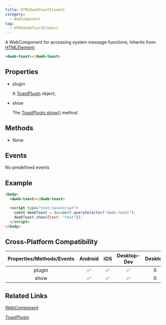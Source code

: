 ```yaml
---
title: HTMLDwebToastElement
category:
  - WebComponent
tag:
  - HTMLDwebToastElement
---
```


A WebComponent for accessing system message functions;
Inherits from [HTMLElement](https://developer.mozilla.org/en-US/docs/Web/API/HTMLElement);

```html
<dweb-toast></dweb-toast>
```

## Properties

  - plugin

    A [ToastPlugin](../../plugin/toast/index.md) object;
  
  - show

    The [ToastPlugin.show()](../../plugin/toast/show.md) method

## Methods

  - None

## Events

  No predefined events  

## Example

```html
<body>
  <dweb-toast></dweb-toast>

  <script type="text/javascript">
    const dwebToast = document.querySelector("dweb-toast");
    dwebToast.show({text: "test"});
  </script>
</body>
```

## Cross-Platform Compatibility

| Properties/Methods/Events | Android | iOS | Desktop-Dev | Desktop |
|:------------:|:-------:|:---:|:-----------:|:-------:|
| plugin       | ✅      | ✅   | ✅           | X       |
| show         | ✅      | ✅   | ✅           | X       |

## Related Links

[WebComponent](../index.md)

[ToastPlugin](../../plugin/toast/index.md)